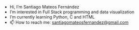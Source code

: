 - Hi, I’m Santiago Mateos Fernández
- I’m interested in Full Stack programming and data visualization
- I’m currently learning Python, C and HTML
- 📫 How to reach me: santiagomateosfernandez@gmail.com

<!---
snty181/snty181 is a ✨ special ✨ repository because its `README.md` (this file) appears on your GitHub profile.
You can click the Preview link to take a look at your changes.
--->
